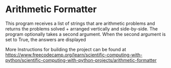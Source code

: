 # Arithmetic Formatter

This program receives a list of strings that are arithmetic problems and returns the problems solved + arranged vertically and side-by-side. The program optionally takes a second argument. When the second argument is set to True, the answers are displayed

  More Instructions for building the project can be found at https://www.freecodecamp.org/learn/scientific-computing-with-python/scientific-computing-with-python-projects/arithmetic-formatter
